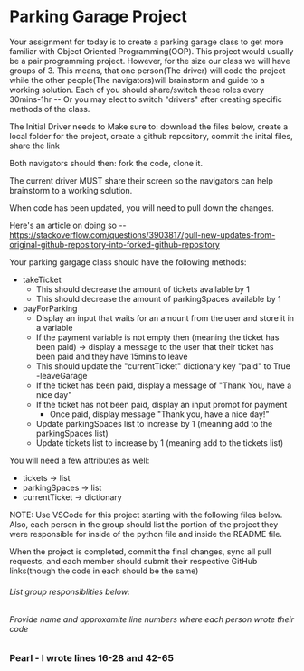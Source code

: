 # Parking Garage Project

Your assignment for today is to create a parking garage class to get more familiar with Object Oriented Programming(OOP). This project would usually be a pair programming project. However, for the size our class we will have groups of 3. This means, that one person(The driver) will code the project while the other people(The navigators)will brainstorm and guide to a working solution.
Each of you should share/switch these roles every 30mins-1hr -- Or you may elect to switch "drivers" after creating specific methods of the class.

The Initial Driver needs to Make sure to:
download the files below, create a local folder for the project,  create a github repository, commit the inital files,  share the link

Both navigators should then:
fork the code, clone it.

The current driver MUST share their screen so the navigators can help brainstorm to a working solution.

When code has been updated, you will need to pull down the changes.

Here's an article on doing so -- https://stackoverflow.com/questions/3903817/pull-new-updates-from-original-github-repository-into-forked-github-repository

Your parking gargage class should have the following methods:
- takeTicket
   - This should decrease the amount of tickets available by 1
   - This should decrease the amount of parkingSpaces available by 1
- payForParking
   - Display an input that waits for an amount from the user and store it in a variable
   - If the payment variable is not empty then (meaning the ticket has been paid) ->  display a message to the user that their ticket has been paid and they have 15mins to leave
   - This should update the "currentTicket" dictionary key "paid" to True
-leaveGarage
   - If the ticket has been paid, display a message of "Thank You, have a nice day"
   - If the ticket has not been paid, display an input prompt for payment
      - Once paid, display message "Thank you, have a nice day!"
   - Update parkingSpaces list to increase by 1 (meaning add to the parkingSpaces list)
   - Update tickets list to increase by 1 (meaning add to the tickets list)

You will need a few attributes as well:
- tickets -> list
- parkingSpaces -> list
- currentTicket -> dictionary

NOTE: Use VSCode for this project starting with the following files below. Also, each person in the group should list the portion of the project they were responsible for inside of the python file and inside the README file.

When the project is completed, commit the final changes, sync all pull requests, and each member should submit their respective GitHub links(though the code in each should be the same)


###### List group responsiblities below:
###### Provide name and approxamite line numbers where each person wrote their code
### Pearl - I wrote lines 16-28 and 42-65

